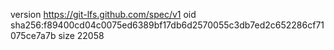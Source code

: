 version https://git-lfs.github.com/spec/v1
oid sha256:f89400cd04c0075ed6389bf17db6d2570055c3db7ed2c652286cf71075ce7a7b
size 22058
